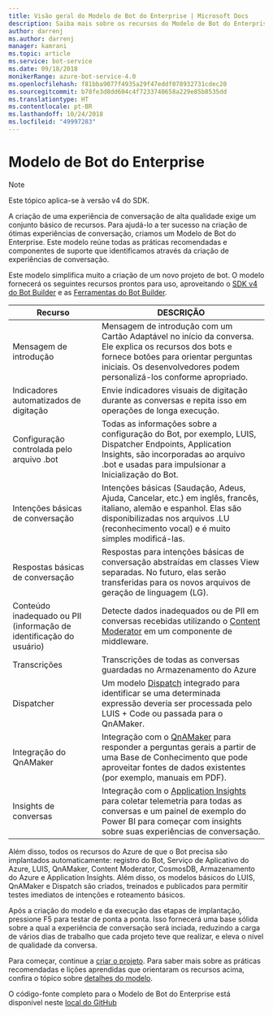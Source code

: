 ```yaml
---
title: Visão geral do Modelo de Bot do Enterprise | Microsoft Docs
description: Saiba mais sobre os recursos do Modelo de Bot do Enterprise
author: darrenj
ms.author: darrenj
manager: kamrani
ms.topic: article
ms.service: bot-service
ms.date: 09/18/2018
monikerRange: azure-bot-service-4.0
ms.openlocfilehash: f81bba9077f4935a29f47eddf078932731cdec20
ms.sourcegitcommit: b78fe3d8dd604c4f7233740658a229e85b8535dd
ms.translationtype: HT
ms.contentlocale: pt-BR
ms.lasthandoff: 10/24/2018
ms.locfileid: "49997283"
---
```

# <a name="enterprise-bot-template"></a>Modelo de Bot do Enterprise 

> [!NOTE]
> Este tópico aplica-se à versão v4 do SDK. 

A criação de uma experiência de conversação de alta qualidade exige um conjunto básico de recursos. Para ajudá-lo a ter sucesso na criação de ótimas experiências de conversação, criamos um Modelo de Bot do Enterprise. Este modelo reúne todas as práticas recomendadas e componentes de suporte que identificamos através da criação de experiências de conversação. 

Este modelo simplifica muito a criação de um novo projeto de bot. O modelo fornecerá os seguintes recursos prontos para uso, aproveitando o [SDK v4 do Bot Builder](https://github.com/Microsoft/botbuilder) e as [Ferramentas do Bot Builder](https://github.com/Microsoft/botbuilder-tools).

Recurso | DESCRIÇÃO |
------------ | -------------
Mensagem de introdução | Mensagem de introdução com um Cartão Adaptável no início da conversa. Ele explica os recursos dos bots e fornece botões para orientar perguntas iniciais. Os desenvolvedores podem personalizá-los conforme apropriado.
Indicadores automatizados de digitação  | Envie indicadores visuais de digitação durante as conversas e repita isso em operações de longa execução.
Configuração controlada pelo arquivo .bot | Todas as informações sobre a configuração do Bot, por exemplo, LUIS, Dispatcher Endpoints, Application Insights, são incorporadas ao arquivo .bot e usadas para impulsionar a Inicialização do Bot.
Intenções básicas de conversação  | Intenções básicas (Saudação, Adeus, Ajuda, Cancelar, etc.) em inglês, francês, italiano, alemão e espanhol. Elas são disponibilizadas nos arquivos .LU (reconhecimento vocal) e é muito simples modificá-las.
Respostas básicas de conversação  | Respostas para intenções básicas de conversação abstraídas em classes View separadas. No futuro, elas serão transferidas para os novos arquivos de geração de linguagem (LG).
Conteúdo inadequado ou PII (informação de identificação do usuário)  |Detecte dados inadequados ou de PII em conversas recebidas utilizando o [Content Moderator](https://azure.microsoft.com/en-us/services/cognitive-services/content-moderator/) em um componente de middleware.
Transcrições  | Transcrições de todas as conversas guardadas no Armazenamento do Azure
Dispatcher | Um modelo [Dispatch](https://docs.microsoft.com/en-us/azure/bot-service/bot-builder-tutorial-dispatch?view=azure-bot-service-4.0&tabs=csaddref%2Ccsbotconfig) integrado para identificar se uma determinada expressão deveria ser processada pelo LUIS + Code ou passada para o QnAMaker.
Integração do QnAMaker  | Integração com o [QnAMaker](https://www.qnamaker.ai) para responder a perguntas gerais a partir de uma Base de Conhecimento que pode aproveitar fontes de dados existentes (por exemplo, manuais em PDF).
Insights de conversas  | Integração com o [Application Insights](https://azure.microsoft.com/en-gb/services/application-insights/) para coletar telemetria para todas as conversas e um painel de exemplo do Power BI para começar com insights sobre suas experiências de conversação.

Além disso, todos os recursos do Azure de que o Bot precisa são implantados automaticamente: registro do Bot, Serviço de Aplicativo do Azure, LUIS, QnAMaker, Content Moderator, CosmosDB, Armazenamento do Azure e Application Insights. Além disso, os modelos básicos do LUIS, QnAMaker e Dispatch são criados, treinados e publicados para permitir testes imediatos de intenções e roteamento básicos.

Após a criação do modelo e da execução das etapas de implantação, pressione F5 para testar de ponta a ponta. Isso fornecerá uma base sólida sobre a qual a experiência de conversação será inciada, reduzindo a carga de vários dias de trabalho que cada projeto teve que realizar, e eleva o nível de qualidade da conversa.

Para começar, continue a [criar o projeto](bot-builder-enterprise-template-create-project.md). Para saber mais sobre as práticas recomendadas e lições aprendidas que orientaram os recursos acima, confira o tópico sobre [detalhes do modelo](bot-builder-enterprise-template-overview-detail.md). 

O código-fonte completo para o Modelo de Bot do Enterprise está disponível neste [local do GitHub](https://github.com/Microsoft/AI/tree/master/templates/Enterprise-Template)
